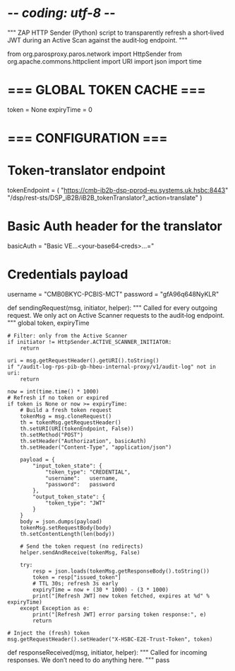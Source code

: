 # -*- coding: utf-8 -*-
"""
ZAP HTTP Sender (Python) script to transparently refresh a short‐lived JWT
during an Active Scan against the audit‐log endpoint.
"""

from org.parosproxy.paros.network import HttpSender
from org.apache.commons.httpclient import URI
import json
import time

# === GLOBAL TOKEN CACHE ===
token = None
expiryTime = 0

# === CONFIGURATION ===
# Token‐translator endpoint
tokenEndpoint = (
    "https://cmb-ib2b-dsp-pprod-eu.systems.uk.hsbc:8443"
    "/dsp/rest-sts/DSP_iB2B/iB2B_tokenTranslator?_action=translate"
)
# Basic Auth header for the translator
basicAuth = "Basic VE…<your‑base64‑creds>…="
# Credentials payload
username = "CMB0BKYC-PCBIS-MCT"
password = "gfA96q648NyKLR"


def sendingRequest(msg, initiator, helper):
    """
    Called for every outgoing request. We only act on Active Scanner requests
    to the audit‑log endpoint.
    """
    global token, expiryTime

    # Filter: only from the Active Scanner
    if initiator != HttpSender.ACTIVE_SCANNER_INITIATOR:
        return

    uri = msg.getRequestHeader().getURI().toString()
    if "/audit-log-rps-pib-gb-hbeu-internal-proxy/v1/audit-log" not in uri:
        return

    now = int(time.time() * 1000)
    # Refresh if no token or expired
    if token is None or now >= expiryTime:
        # Build a fresh token request
        tokenMsg = msg.cloneRequest()
        th = tokenMsg.getRequestHeader()
        th.setURI(URI(tokenEndpoint, False))
        th.setMethod("POST")
        th.setHeader("Authorization", basicAuth)
        th.setHeader("Content-Type", "application/json")

        payload = {
            "input_token_state": {
                "token_type": "CREDENTIAL",
                "username":   username,
                "password":   password
            },
            "output_token_state": {
                "token_type": "JWT"
            }
        }
        body = json.dumps(payload)
        tokenMsg.setRequestBody(body)
        th.setContentLength(len(body))

        # Send the token request (no redirects)
        helper.sendAndReceive(tokenMsg, False)

        try:
            resp = json.loads(tokenMsg.getResponseBody().toString())
            token = resp["issued_token"]
            # TTL 30s; refresh 3s early
            expiryTime = now + (30 * 1000) - (3 * 1000)
            print("[Refresh JWT] new token fetched, expires at %d" % expiryTime)
        except Exception as e:
            print("[Refresh JWT] error parsing token response:", e)
            return

    # Inject the (fresh) token
    msg.getRequestHeader().setHeader("X-HSBC-E2E-Trust-Token", token)


def responseReceived(msg, initiator, helper):
    """
    Called for incoming responses. We don’t need to do anything here.
    """
    pass
